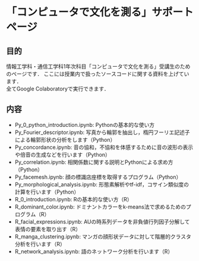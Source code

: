 # 「コンピュータで文化を測る」サポートページ
## 目的
情報工学科・通信工学科1年次科目「コンピュータで文化を測る」受講生のためのページです．
ここには授業内で扱ったソースコードに関する資料を上げています．  
全てGoogle Colaboratoryで実行できます．

## 内容
* Py_0_python_introduction.ipynb: Pythonの基本的な使い方
* Py_Fourier_descriptor.ipynb: 写真から輪郭を抽出し，楕円フーリエ記述子による輪郭形状の分析をします（Python）
* Py_concordance.ipynb: 音の協和，不協和を体感するために音の波形の表示や倍音の生成などを行います（Python）
* Py_correlation.ipynb: 相関係数に関する説明とPythonによる求め方（Python）
* Py_facemesh.ipynb: 顔の標識店座標を取得するプログラム（Python）
* Py_morphological_analysis.ipynb: 形態素解析やtf-idf，コサイン類似度の計算を行います（Python）
* R_0_introduction.ipynb: Rの基本的な使い方（R）
* R_dominant_color.ipynb: ドミナントカラーをk-means法で求めるためのプログラム（R）
* R_facial_expressions.ipynb: AUの時系列データを非負値行列因子分解して表情の要素を取り出す（R）
* R_manga_clustering.ipynb: マンガの顔形状データに対して階層的クラスタ分析を行います（R）
* R_network_analysis.ipynb: 語のネットワーク分析を行います（R）
